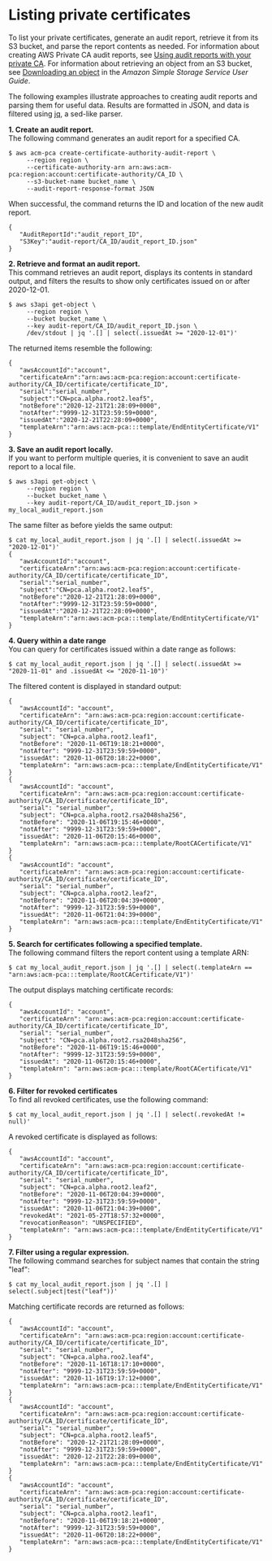 # Listing private certificates<a name="PcaListCerts"></a>

To list your private certificates, generate an audit report, retrieve it from its S3 bucket, and parse the report contents as needed\. For information about creating AWS Private CA audit reports, see [Using audit reports with your private CA](PcaAuditReport.md)\. For information about retrieving an object from an S3 bucket, see [Downloading an object](https://docs.aws.amazon.com/AmazonS3/latest/user-guide/download-objects.html) in the *Amazon Simple Storage Service User Guide*\.

The following examples illustrate approaches to creating audit reports and parsing them for useful data\. Results are formatted in JSON, and data is filtered using [jq](https://stedolan.github.io/jq/), a sed\-like parser\.

**1\. Create an audit report\.**  
The following command generates an audit report for a specified CA\. 

```
$ aws acm-pca create-certificate-authority-audit-report \
     --region region \     
     --certificate-authority-arn arn:aws:acm-pca:region:account:certificate-authority/CA_ID \
     --s3-bucket-name bucket_name \
     --audit-report-response-format JSON
```

When successful, the command returns the ID and location of the new audit report\.

```
{
   "AuditReportId":"audit_report_ID",
   "S3Key":"audit-report/CA_ID/audit_report_ID.json"
}
```

**2\. Retrieve and format an audit report\.**  
This command retrieves an audit report, displays its contents in standard output, and filters the results to show only certificates issued on or after 2020\-12\-01\.

```
$ aws s3api get-object \
     --region region \
     --bucket bucket_name \
     --key audit-report/CA_ID/audit_report_ID.json \
     /dev/stdout | jq '.[] | select(.issuedAt >= "2020-12-01")'
```

The returned items resemble the following:

```
{
   "awsAccountId":"account",
   "certificateArn":"arn:aws:acm-pca:region:account:certificate-authority/CA_ID/certificate/certificate_ID",
   "serial":"serial_number",
   "subject":"CN=pca.alpha.root2.leaf5",
   "notBefore":"2020-12-21T21:28:09+0000",
   "notAfter":"9999-12-31T23:59:59+0000",
   "issuedAt":"2020-12-21T22:28:09+0000",
   "templateArn":"arn:aws:acm-pca:::template/EndEntityCertificate/V1"
}
```

**3\. Save an audit report locally\.**  
If you want to perform multiple queries, it is convenient to save an audit report to a local file\.

```
$ aws s3api get-object \
     --region region \
     --bucket bucket_name \
     --key audit-report/CA_ID/audit_report_ID.json > my_local_audit_report.json
```

The same filter as before yields the same output:

```
$ cat my_local_audit_report.json | jq '.[] | select(.issuedAt >= "2020-12-01")'
{
   "awsAccountId":"account",
   "certificateArn":"arn:aws:acm-pca:region:account:certificate-authority/CA_ID/certificate/certificate_ID",
   "serial":"serial_number",
   "subject":"CN=pca.alpha.root2.leaf5",
   "notBefore":"2020-12-21T21:28:09+0000",
   "notAfter":"9999-12-31T23:59:59+0000",
   "issuedAt":"2020-12-21T22:28:09+0000",
   "templateArn":"arn:aws:acm-pca:::template/EndEntityCertificate/V1"
}
```

**4\. Query within a date range**  
You can query for certificates issued within a date range as follows:

```
$ cat my_local_audit_report.json | jq '.[] | select(.issuedAt >= "2020-11-01" and .issuedAt <= "2020-11-10")'
```

The filtered content is displayed in standard output:

```
{
   "awsAccountId": "account",
   "certificateArn": "arn:aws:acm-pca:region:account:certificate-authority/CA_ID/certificate/certificate_ID",
   "serial": "serial_number",
   "subject": "CN=pca.alpha.root2.leaf1",
   "notBefore": "2020-11-06T19:18:21+0000",
   "notAfter": "9999-12-31T23:59:59+0000",
   "issuedAt": "2020-11-06T20:18:22+0000",
   "templateArn": "arn:aws:acm-pca:::template/EndEntityCertificate/V1"
}
{
   "awsAccountId": "account",
   "certificateArn": "arn:aws:acm-pca:region:account:certificate-authority/CA_ID/certificate/certificate_ID",
   "serial": "serial_number",
   "subject": "CN=pca.alpha.root2.rsa2048sha256",
   "notBefore": "2020-11-06T19:15:46+0000",
   "notAfter": "9999-12-31T23:59:59+0000",
   "issuedAt": "2020-11-06T20:15:46+0000",
   "templateArn": "arn:aws:acm-pca:::template/RootCACertificate/V1"
}
{
   "awsAccountId": "account",
   "certificateArn": "arn:aws:acm-pca:region:account:certificate-authority/CA_ID/certificate/certificate_ID",
   "serial": "serial_number",
   "subject": "CN=pca.alpha.root2.leaf2",
   "notBefore": "2020-11-06T20:04:39+0000",
   "notAfter": "9999-12-31T23:59:59+0000",
   "issuedAt": "2020-11-06T21:04:39+0000",
   "templateArn": "arn:aws:acm-pca:::template/EndEntityCertificate/V1"
}
```

**5\. Search for certificates following a specified template\.**  
The following command filters the report content using a template ARN:

```
$ cat my_local_audit_report.json | jq '.[] | select(.templateArn == "arn:aws:acm-pca:::template/RootCACertificate/V1")'
```

The output displays matching certificate records:

```
{
   "awsAccountId": "account",
   "certificateArn": "arn:aws:acm-pca:region:account:certificate-authority/CA_ID/certificate/certificate_ID",
   "serial": "serial_number",
   "subject": "CN=pca.alpha.root2.rsa2048sha256",
   "notBefore": "2020-11-06T19:15:46+0000",
   "notAfter": "9999-12-31T23:59:59+0000",
   "issuedAt": "2020-11-06T20:15:46+0000",
   "templateArn": "arn:aws:acm-pca:::template/RootCACertificate/V1"
}
```

**6\. Filter for revoked certificates**  
To find all revoked certificates, use the following command:

```
$ cat my_local_audit_report.json | jq '.[] | select(.revokedAt != null)'
```

A revoked certificate is displayed as follows:

```
{
   "awsAccountId": "account",
   "certificateArn": "arn:aws:acm-pca:region:account:certificate-authority/CA_ID/certificate/certificate_ID",
   "serial": "serial_number",
   "subject": "CN=pca.alpha.root2.leaf2",
   "notBefore": "2020-11-06T20:04:39+0000",
   "notAfter": "9999-12-31T23:59:59+0000",
   "issuedAt": "2020-11-06T21:04:39+0000",
   "revokedAt": "2021-05-27T18:57:32+0000",
   "revocationReason": "UNSPECIFIED",
   "templateArn": "arn:aws:acm-pca:::template/EndEntityCertificate/V1"
}
```

**7\. Filter using a regular expression\.**  
The following command searches for subject names that contain the string "leaf":

```
$ cat my_local_audit_report.json | jq '.[] | select(.subject|test("leaf"))'
```

Matching certificate records are returned as follows:

```
{
   "awsAccountId": "account",
   "certificateArn": "arn:aws:acm-pca:region:account:certificate-authority/CA_ID/certificate/certificate_ID",
   "serial": "serial_number",
   "subject": "CN=pca.alpha.roo2.leaf4",
   "notBefore": "2020-11-16T18:17:10+0000",
   "notAfter": "9999-12-31T23:59:59+0000",
   "issuedAt": "2020-11-16T19:17:12+0000",
   "templateArn": "arn:aws:acm-pca:::template/EndEntityCertificate/V1"
}
{
   "awsAccountId": "account",
   "certificateArn": "arn:aws:acm-pca:region:account:certificate-authority/CA_ID/certificate/certificate_ID",
   "serial": "serial_number",
   "subject": "CN=pca.alpha.root2.leaf5",
   "notBefore": "2020-12-21T21:28:09+0000",
   "notAfter": "9999-12-31T23:59:59+0000",
   "issuedAt": "2020-12-21T22:28:09+0000",
   "templateArn": "arn:aws:acm-pca:::template/EndEntityCertificate/V1"
}
{
   "awsAccountId": "account",
   "certificateArn": "arn:aws:acm-pca:region:account:certificate-authority/CA_ID/certificate/certificate_ID",
   "serial": "serial_number",
   "subject": "CN=pca.alpha.root2.leaf1",
   "notBefore": "2020-11-06T19:18:21+0000",
   "notAfter": "9999-12-31T23:59:59+0000",
   "issuedAt": "2020-11-06T20:18:22+0000",
   "templateArn": "arn:aws:acm-pca:::template/EndEntityCertificate/V1"
}
```